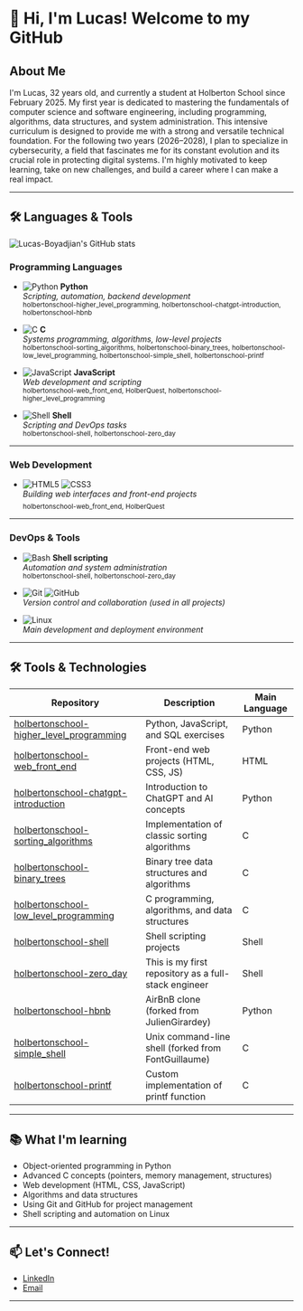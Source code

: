 # 👋 Hi, I'm Lucas! Welcome to my GitHub

## About Me

I'm Lucas, 32 years old, and currently a student at Holberton School since February 2025. My first year is dedicated to mastering the fundamentals of computer science and software engineering,
including programming, algorithms, data structures, and system administration. This intensive curriculum is designed to provide me with a strong and versatile technical foundation.
For the following two years (2026–2028), I plan to specialize in cybersecurity, a field that fascinates me for its constant evolution and its crucial role in protecting digital systems. I'm highly motivated to keep learning, take on new challenges, and build a career where I can make a real impact.

---

## 🛠️ Languages & Tools

![Lucas-Boyadjian's GitHub stats](https://github-readme-stats.vercel.app/api/top-langs/?username=Lucas-Boyadjian&layout=compact&theme=dark)

### Programming Languages
- ![Python](https://img.shields.io/badge/Python-3776AB?logo=python&logoColor=white) **Python**  
  _Scripting, automation, backend development_  
  <sub>holbertonschool-higher_level_programming, holbertonschool-chatgpt-introduction, holbertonschool-hbnb</sub>

- ![C](https://img.shields.io/badge/C-00599C?logo=c&logoColor=white) **C**  
  _Systems programming, algorithms, low-level projects_  
  <sub>holbertonschool-sorting_algorithms, holbertonschool-binary_trees, holbertonschool-low_level_programming, holbertonschool-simple_shell, holbertonschool-printf</sub>

- ![JavaScript](https://img.shields.io/badge/JavaScript-F7DF1E?logo=javascript&logoColor=black) **JavaScript**  
  _Web development and scripting_  
  <sub>holbertonschool-web_front_end, HolberQuest, holbertonschool-higher_level_programming</sub>

- ![Shell](https://img.shields.io/badge/Shell-121011?logo=gnu-bash&logoColor=white) **Shell**  
  _Scripting and DevOps tasks_  
  <sub>holbertonschool-shell, holbertonschool-zero_day</sub>

---

### Web Development
- ![HTML5](https://img.shields.io/badge/HTML5-E34F26?logo=html5&logoColor=white)
  ![CSS3](https://img.shields.io/badge/CSS3-1572B6?logo=css3&logoColor=white)  
  _Building web interfaces and front-end projects_  
  <sub>holbertonschool-web_front_end, HolberQuest</sub>

---

### DevOps & Tools
- ![Bash](https://img.shields.io/badge/Bash-4EAA25?logo=gnubash&logoColor=white) **Shell scripting**  
  _Automation and system administration_  
  <sub>holbertonschool-shell, holbertonschool-zero_day</sub>

- ![Git](https://img.shields.io/badge/Git-F05032?logo=git&logoColor=white)
  ![GitHub](https://img.shields.io/badge/GitHub-181717?logo=github&logoColor=white)  
  _Version control and collaboration (used in all projects)_

- ![Linux](https://img.shields.io/badge/Linux-FCC624?logo=linux&logoColor=black)  
  _Main development and deployment environment_

---

## 🛠️ Tools & Technologies

| Repository | Description | Main Language |
|---|---|---|
| [holbertonschool-higher_level_programming](https://github.com/Lucas-Boyadjian/holbertonschool-higher_level_programming) | Python, JavaScript, and SQL exercises | Python |
| [holbertonschool-web_front_end](https://github.com/Lucas-Boyadjian/holbertonschool-web_front_end) | Front-end web projects (HTML, CSS, JS) | HTML |
| [holbertonschool-chatgpt-introduction](https://github.com/Lucas-Boyadjian/holbertonschool-chatgpt-introduction) | Introduction to ChatGPT and AI concepts | Python |
| [holbertonschool-sorting_algorithms](https://github.com/Lucas-Boyadjian/holbertonschool-sorting_algorithms) | Implementation of classic sorting algorithms | C |
| [holbertonschool-binary_trees](https://github.com/Lucas-Boyadjian/holbertonschool-binary_trees) | Binary tree data structures and algorithms | C |
| [holbertonschool-low_level_programming](https://github.com/Lucas-Boyadjian/holbertonschool-low_level_programming) | C programming, algorithms, and data structures | C |
| [holbertonschool-shell](https://github.com/Lucas-Boyadjian/holbertonschool-shell) | Shell scripting projects | Shell |
| [holbertonschool-zero_day](https://github.com/Lucas-Boyadjian/holbertonschool-zero_day) | This is my first repository as a full-stack engineer | Shell |
| [holbertonschool-hbnb](https://github.com/Lucas-Boyadjian/holbertonschool-hbnb) | AirBnB clone (forked from JulienGirardey) | Python |
| [holbertonschool-simple_shell](https://github.com/Lucas-Boyadjian/holbertonschool-simple_shell) | Unix command-line shell (forked from FontGuillaume) | C |
| [holbertonschool-printf](https://github.com/Lucas-Boyadjian/holbertonschool-printf) | Custom implementation of printf function | C |

---

## 📚 What I'm learning

- Object-oriented programming in Python
- Advanced C concepts (pointers, memory management, structures)
- Web development (HTML, CSS, JavaScript)
- Algorithms and data structures
- Using Git and GitHub for project management
- Shell scripting and automation on Linux

---

## 📫 Let's Connect!

- [LinkedIn](https://www.linkedin.com/in/lucas-boyadjian-535a4815b)
- [Email](luc.boyadjian@gmail.com)

---
